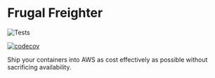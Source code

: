 # Frugal Freighter

![Tests](https://github.com/developerDemetri/FrugalFreighter/actions/workflows/tests.yaml/badge.svg)

[![codecov](https://codecov.io/gh/developerDemetri/FrugalFreighter/branch/main/graph/badge.svg?token=JR16PRH8BC)](https://codecov.io/gh/developerDemetri/FrugalFreighter)

Ship your containers into AWS as cost effectively as possible without sacrificing availability.
